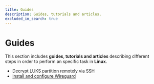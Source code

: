 ```yaml
---
title: Guides
description: Guides, tutorials and articles.
excluded_in_search: true
---
```


# Guides

This section includes **guides, tutorials and articles** describing different steps in order to 
perform an specific task in **Linux**.

 - [Decrypt LUKS partition remotely via SSH](decrypt-luks-partition-remotely-via-ssh)
 - [Install and configure Wireguard](install-and-configure-wireguard)